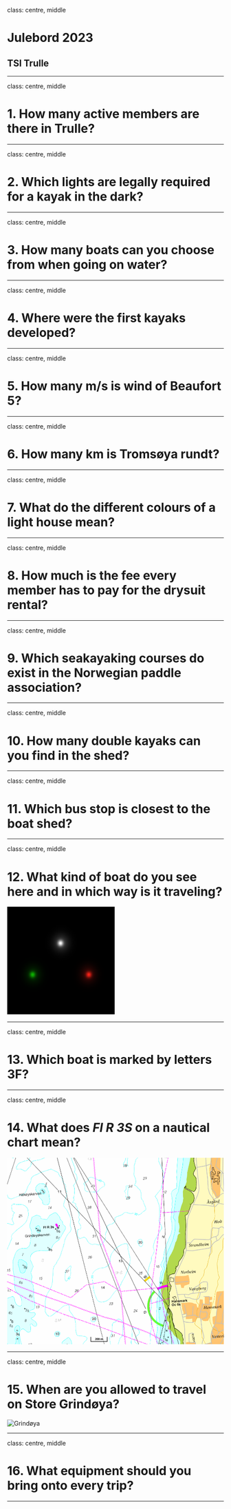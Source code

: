 class: centre, middle

# Julebord 2023

## TSI Trulle

---

class: centre, middle
# 1. How many active members are there in Trulle?

---

class: centre, middle
# 2. Which lights are legally required for a kayak in the dark?

---

class: centre, middle
# 3. How many boats can you choose from when going on water?

---

class: centre, middle
# 4. Where were the first kayaks developed?

---

class: centre, middle
# 5. How many m/s is wind of Beaufort 5?

---

class: centre, middle
# 6. How many km is Tromsøya rundt?

---

class: centre, middle
# 7. What do the different colours of a light house mean?

---

class: centre, middle
# 8. How much is the fee every member has to pay for the drysuit rental?

---

class: centre, middle
# 9. Which seakayaking courses do exist in the Norwegian paddle association?

---

class: centre, middle
# 10. How many double kayaks can you find in the shed?

---

class: centre, middle
# 11. Which bus stop is closest to the boat shed?

---

class: centre, middle
# 12. What kind of boat do you see here and in which way is it traveling?

![Boat light](boat-lights.png)

---

class: centre, middle
# 13. Which boat is marked by letters 3F? 

----

class: centre, middle
# 14. What does _FI R 3S_ on a nautical chart mean?

![Light](light.png)

----

class: centre, middle
# 15. When are you allowed to travel on Store Grindøya?
![Grindøya](grindøya.png)

----

class: centre, middle
# 16. What equipment should you bring onto every trip?

----
